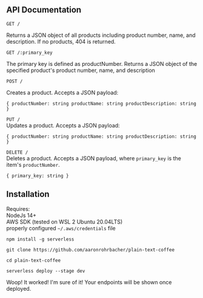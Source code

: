 ## API Documentation

`GET /`  

Returns a JSON object of all products including product number, name, and description. If no products, 404 is returned.

`GET /:primary_key`  

The primary key is defined as productNumber. Returns a JSON object of the specified product's product number, name, and description

`POST /`  

Creates a product. Accepts a JSON payload:  

``
    {
        productNumber: string
        productName: string
        productDescription: string
    }
``

`PUT /`  
Updates a product. Accepts a JSON payload:  

``
    {
        productNumber: string
        productName: string
        productDescription: string
    }
``

`DELETE /`  
Deletes a product. Accepts a JSON payload, where `primary_key` is the item's `productNumber`.  

``
    {
        primary_key: string
    }
``

## Installation  
Requires:   
NodeJs 14+  
AWS SDK (tested on WSL 2 Ubuntu 20.04LTS)  
properly configured `~/.aws/credentials` file  


`npm install -g serverless`  

`git clone https://github.com/aaronrohrbacher/plain-text-coffee`  

`cd plain-text-coffee`  

`serverless deploy --stage dev`  

Woop! It worked! I'm sure of it! Your endpoints will be shown once deployed.
